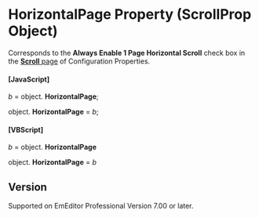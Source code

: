 # HorizontalPage Property (ScrollProp Object)

Corresponds to the **Always Enable 1 Page Horizontal Scroll** check box in the
[**Scroll** page](../../dlg/properties/scroll/index) of Configuration Properties.

#### \[JavaScript\]

_b_ =
object. **HorizontalPage**;

object. **HorizontalPage** = _b_;

#### \[VBScript\]

_b_ =
object. **HorizontalPage**

object. **HorizontalPage** = _b_

## Version

Supported on EmEditor Professional Version 7.00 or later.